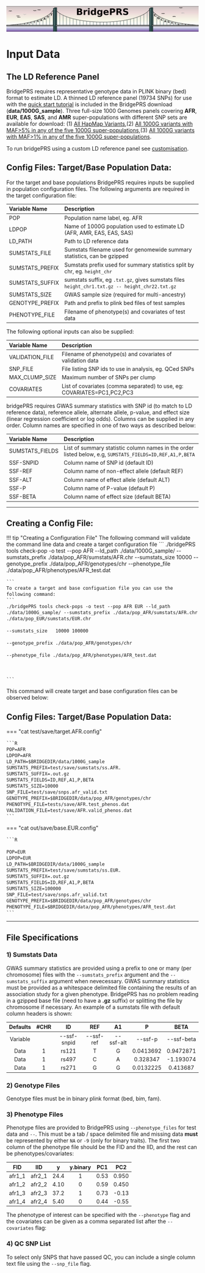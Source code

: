 ![Screenshot](img/slim/guide_logo2.png) 
# Input Data


## The LD Reference Panel  

BridgePRS requires representative genotype data in PLINK binary (bed)
format to estimate LD.  A thinned LD reference panel (19734 SNPs)
for use with the [quick start tutorial](quikstart_data.md) is included 
in the BridgePRS download (**data/1000G_sample**). Three full-size 1000 Genomes panels 
covering **AFR**, **EUR**, **EAS**, **SAS**, and **AMR** super-populations with 
different SNP sets are available for download: 
(1) [All HapMap Variants](https://drive.google.com/file/d/1D0ZtPrvkvznKfHjlwo6BkYIvWFIRF_9g/view?usp=drive_link),(2) [All 1000G variants with MAF>5% in any of the five 1000G super-populations](https://drive.google.com/file/d/1c3BamSz1JpXr0QQIfyI_1nUfe0SRNXKa/view?usp=drive_link),(3) [All 1000G variants with MAF>1% in any of the five 1000G super-populations](https://drive.google.com/file/d/18xgsyDymbjeSOv1QS2ULQFaru5NVjwGR/view?usp=drive_link).


To run bridgePRS using a custom LD reference panel see [customisation](guide_customization.md).

## Config Files: Target/Base Population Data: 


For the target and base populations BridgePRS requires inputs be supplied in population configuration files.  The following arguments are required in the target configuration file: 

|Variable Name|Description|
|:--|:--|
|POP                 | Population name label, eg. AFR | 
|LDPOP               | Name of 1000G population used to estimate LD (AFR, AMR, EAS, EAS, SAS) | 
|LD_PATH             | Path to LD reference data | 
|SUMSTATS_FILE       | Sumstats filename used for genomewide summary statistics, can be gzipped | 
|SUMSTATS_PREFIX     | Sumstats prefix used for summary statistics split by chr, eg. `height_chr`|
|SUMSTATS_SUFFIX     | sumstats suffix, eg `.txt.gz`, gives sumstats files `height_chr1.txt.gz -- height_chr22.txt.gz` |
|SUMSTATS_SIZE       | GWAS sample size (required for multi-ancestry)| 
|GENOTYPE_PREFIX     | Path and prefix to plink bed files of test samples | 
|PHENOTYPE_FILE      | Filename of phenotype(s) and covariates of test data | 

The following optional inputs can also be supplied: 

|Variable Name|Description|
|:--|:--|
| VALIDATION_FILE  | Filename of phenotype(s) and covariates of validation data |
| SNP_FILE       | File listing SNP ids to use in analysis, eg. QCed SNPs | 
| MAX_CLUMP_SIZE| Maximum number of SNPs per clump  | 
| COVARIATES | List of covariates (comma separated) to use, eg: COVARIATES=PC1,PC2,PC3| 

bridgePRS requires GWAS summary statistics with SNP id (to match to LD
reference data), reference allele, alternate allele, p-value, and
effect size (linear regression coefficient or log odds). Columns can
be supplied in any order. Column names are specified in one of two
ways as described below:

|Variable Name|Description|
|:--|:--|
|SUMSTATS_FIELDS| List of summary statistic column names in the order listed below, e.g, `SUMSTATS_FIELDS=ID,REF,A1,P,BETA`|
|SSF-SNPID   | Column name of SNP id (default ID) | 
|SSF-REF    | Column name of non-effect allele (default REF)|
|SSF-ALT    | Column name of effect allele (default ALT)|
|SSF-P    | Column name of P-value (default P)| 
|SSF-BETA   | Column name of effect size (default BETA)| 

<!--
|Input|Variable Name|Example|
|:-:|:-:|:-:|
|Sumstats Fields    |SUMSTATS_FIELDS   | DEFAULT: SUMSTATS_FIELDS=ID,REF,A1,P,BETA| 
|b1) SNP Field     |SSF-SNPID   | Sumstats Field Name for SNP-ID | 
|b2) Field     |SSF-REF    | Sumstats Field Name for Ref Base |
|b3) Alt Field     |SSF-ALT    | Sumstats Field Name for Alt Base |
|b4) Pval Field     |SSF-P    | Sumstats Field Name for Pvalue | 
|b5) Beta Field     |SSF-BETA   | Sumstats Field Name for Beta | 
-->

---


## Creating a Config File: 


!!! tip "Creating a Configuration File"
    The following command will validate the command line data and create a target configuration file 
    ```
    ./bridgePRS tools check-pop -o test --pop AFR --ld_path ./data/1000G_sample/ --sumstats_prefix ./data/pop_AFR/sumstats/AFR.chr 
                                                                                     --sumstats_size   10000
                                                                                     --genotype_prefix ./data/pop_AFR/genotypes/chr 
                                                                                     --phenotype_file ./data/pop_AFR/phenotypes/AFR_test.dat


    ```
    To create a target and base configuation file you can use the following command: 
    ```
    ./bridgePRS tools check-pops -o test --pop AFR EUR --ld_path ./data/1000G_sample/ --sumstats_prefix ./data/pop_AFR/sumstats/AFR.chr ./data/pop_EUR/sumstats/EUR.chr 
                                                                                     --sumstats_size   10000 100000 
                                                                                     --genotype_prefix ./data/pop_AFR/genotypes/chr 
                                                                                     --phenotype_file ./data/pop_AFR/phenotypes/AFR_test.dat



    ```
    

This command will create target and base configuration files can be observed below: 



## Config Files: Target/Base Population Data: 

=== "cat test/save/target.AFR.config"

    ```R
    POP=AFR
    LDPOP=AFR
    LD_PATH=$BRIDGEDIR/data/1000G_sample
    SUMSTATS_PREFIX=test/save/sumstats/ss.AFR.
    SUMSTATS_SUFFIX=.out.gz
    SUMSTATS_FIELDS=ID,REF,A1,P,BETA
    SUMSTATS_SIZE=10000
    SNP_FILE=test/save/snps.afr_valid.txt
    GENOTYPE_PREFIX=$BRIDGEDIR/data/pop_AFR/genotypes/chr
    PHENOTYPE_FILE=tests/save/AFR.test_phenos.dat
    VALIDATION_FILE=test/save/AFR.valid_phenos.dat
    ```

=== "cat out/save/base.EUR.config" 

    ```R

    POP=EUR
    LDPOP=EUR
    LD_PATH=$BRIDGEDIR/data/1000G_sample
    SUMSTATS_PREFIX=test/save/sumstats/ss.EUR.
    SUMSTATS_SUFFIX=.out.gz
    SUMSTATS_FIELDS=ID,REF,A1,P,BETA
    SUMSTATS_SIZE=100000
    SNP_FILE=test/save/snps.afr_valid.txt
    GENOTYPE_PREFIX=$BRIDGEDIR/data/pop_AFR/genotypes/chr
    PHENOTYPE_FILE=$BRIDGEDIR/data/pop_AFR/phenotypes/AFR_test.dat
    ```

---

## File Specifications 


### 1) Sumstats Data 

GWAS summary statistics are provided using a prefix to one or many (per chromosome) files with the `--sumstats_prefix` argument and the 
`--sumstats_suffix` argument when nevecessary.  GWAS summary statistics must be provided as a whitespace delimited file containing 
the results of an association study for a given phenotype.  BridgePRS has no problem reading in a gzipped base file 
(need to have a **.gz** suffix) or splitting the file by chromosome if necessary.  An example of a sumstats file with default column headers is shown: 


Defaults|#CHR|ID|REF|A1|P|BETA|
|:-:|:-:|:-:|:-:|:-:|:-:|:-:|
Variable||--ssf-snpid|--ssf-ref|--ssf-alt|--ssf-p|--ssf-beta|
Data|1|rs121|T|G|0.0413692|0.9472871|
Data|1|rs497|C|A|0.328347|-1.193074|
Data|1|rs271|G|G|0.0132225|0.413687|


### 2) Genotype Files

Genotype files must be in binary plink format (bed, bim, fam).

### 3) Phenotype Files
Phenotype files are provided to BridgePRS using
`--phenotype_files` for test data and `--`.  This must be a tab / space delimited file
and missing data **must** be represented by either `NA` or `-9` (only
for binary traits).  The first two column of the phenotype file should
be the FID and the IID, and the rest can be phenotypes/covariates:

|FID|IID|y|y.binary|PC1|PC2|
|:-:|:-:|:-:|:-:|:-:|:-:| 
|afr1_1|afr2_1|24.4|1|0.53|0.950| 
|afr1_2|afr2_2|4.10|0|0.59|0.450| 
|afr1_3|afr2_3|37.2|1|0.73|-0.13| 
|afr1_4|afr2_4|5.40|0|0.44|-0.55| 


The phenotype of interest can be specified with the `--phenotype` flag and the covariates can be given as a comma separated list 
after the `--covariates` flag: 



### 4) QC SNP List 
To select only SNPS that have passed QC, you can include a single column text file using the  `--snp_file` flag. 





